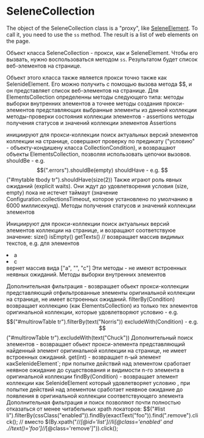 # SeleneCollection

The object of the SeleneCollection class is a "proxy", like [SeleneElement](http://selene-docs-test.readthedocs.io/en/latest/elements.html#). To call it, you need to use the ```ss``` method. The result is a list of web elements on the page.

 Объект класса SeleneCollection - прокси, как и SeleneElement. Чтобы его вызвать, нужно воспользоваться методом ```ss```. Результатом будет список веб-элементов на странице.



Объект этого класса также является прокси точно также как SelenideElement. Его можно получить с помощью вызова метода $$, и он представляет список веб-элементов на странице.
Для ElementsCollection определенны методы следующего типа:
методы выборки внутренних элементов
а точнее методы создания прокси-элементов представляющих выбранные элементы из данной коллекции
методы-проверки состояния коллекции элементов - assertions
методы получения статусов и значений коллекции элементов
Assertions

инициируют для прокси-коллекции поиск актуальных версий элементов коллекции на странице, совершают проверку по предикату ("условию" - объекту-кондишену класса CollectionCondition), и возвращают объекты ElementsCollection, позволяя использовать цепочки вызовов.
shouldBe - e.g. $$(".errors").shouldBe(empty)
shouldHave - e.g. $$("#mytable tbody tr").shouldHave(size(2))
Также играют роль явных ожиданий (explicit waits). Они ждут до удовлетворения условия (size, empty) пока не истечет таймаут (значение Configuration.collectionsTimeout, которое установлено по умолчанию в 6000 миллисекунд).
Методы получения статусов и значений коллекции элементов

Инициируют для прокси-коллекции поиск актуальных версий элементов коллекции на странице, и возращают соответствуюе значение:
size()
isEmpty()
getTexts() // возвращает массив видимых текстов, e.g. для элементов <li>a</li><li hidden>b</li><li>c</li> вернет массив вида ["a", "", "c"]
Эти методы - не имеют встроенных неявных ожиданий.
Методы выборки внутренних элементов

Дополнительная фильтрация - возвращает обьект прокси-коллекции представляющий отфильтрованные элементы оригинальной коллекции на странице, не имеет встроенных ожиданий.
filterBy(Condition) возвращает коллекцию (как ElementsCollection) из только тех элементов оригинальной коллекции, которые удовлетворяют условию - e.g. $$("#multirowTable tr").filterBy(text("Norris"))
excludeWith(Condition) - e.g. $$("#multirowTable tr").excludeWith(text("Chuck"))
Дополнительный поиск элементов - возвращает обьект прокси-элемента представляющий найденный элемент оригинальной коллекции на странице, не имеет встроенных ожиданий.
get(int) - возвращает n-ый элемент какSelenideElement`; при попытке действий над элементом сработает неявное ожидание до существования и видимости n-го элемента в оригинальной коллекции
findBy(Condition) - возвращает элемент коллекции как SelenideElement который удовлетворяет условию , при попытке действий над элементом сработает неявное ожидание до появления в оригинальной коллекции соответствующего элемента
Дополнительная фильтрация и поиск позволяют почти полностью отказаться от менее читабельных xpath локаторов:
$$("#list li").filterBy(cssClass("enabled")).findBy(exactText("foo")).find(".remove").click();
// вместо
$(By.xpath("//*[@id='list']//li[@class='enabled' and .//text()='foo']//*[@class='remove']")).click();
